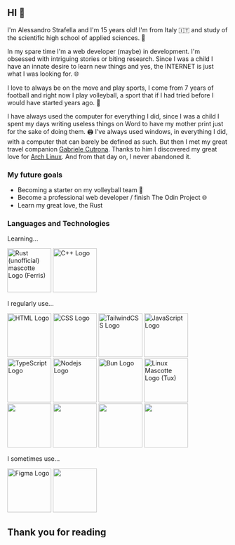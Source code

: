 ## HI 🤙
I'm Alessandro Strafella and I'm 15 years old! I'm from Italy 🇮🇹 and study of the scientific high school of applied sciences. 🏫 

In my spare time I'm a web developer (maybe) in development. I'm obsessed with intriguing stories or biting research. Since I was a child I have an innate desire to learn new things and yes, the INTERNET is just what I was looking for. 🌐

I love to always be on the move and play sports, I come from 7 years of football and right now I play volleyball, a sport that if I had tried before I would have started years ago. 🏐

I have always used the computer for everything I did, since I was a child I spent my days writing useless things on Word to have my mother print just for the sake of doing them. 🖨️ I've always used windows, in everything I did, with a computer that can barely be defined as such. But then I met my great travel companion [Gabriele Cutrona](https://github.com/gabriele-cutrona). Thanks to him I discovered my great love for [Arch Linux](archlinux.org). And from that day on, I never abandoned it. 

### My future goals
- Becoming a starter on my volleyball team 🏐
- Become a professional web developer / finish The Odin Project 🌐
- Learn my great love, the Rust

### Languages and Technologies

Learning...
<div>
	<img width="100" src="https://rustacean.net/assets/cuddlyferris.svg" alt="Rust (unofficial) mascotte Logo (Ferris)" />
	<img width="100" src="https://cdn.jsdelivr.net/gh/devicons/devicon@latest/icons/cplusplus/cplusplus-original.svg" alt="C++ Logo" />
</div>

I regularly use...
<div>
	<img width="100" src="https://cdn.jsdelivr.net/gh/devicons/devicon@latest/icons/html5/html5-original.svg" alt="HTML Logo" />
	<img width="100" src="https://cdn.jsdelivr.net/gh/devicons/devicon@latest/icons/css3/css3-original.svg" alt="CSS Logo" />
	<img width="100" src="https://cdn.jsdelivr.net/gh/devicons/devicon@latest/icons/tailwindcss/tailwindcss-original.svg" alt="TailwindCSS Logo" />
	<img width="100" src="https://cdn.jsdelivr.net/gh/devicons/devicon@latest/icons/javascript/javascript-original.svg" alt="JavaScript Logo" />
	<img width="100" src="https://cdn.jsdelivr.net/gh/devicons/devicon@latest/icons/typescript/typescript-original.svg" alt="TypeScript Logo" />
  <img width="100" src="https://cdn.jsdelivr.net/gh/devicons/devicon@latest/icons/nodejs/nodejs-original.svg" alt="Nodejs Logo" />
	<img width="100" src="https://cdn.jsdelivr.net/gh/devicons/devicon@latest/icons/bun/bun-original.svg" alt="Bun Logo" />
	<img width="100" src="https://cdn.jsdelivr.net/gh/devicons/devicon@latest/icons/linux/linux-original.svg" alt="Linux Mascotte Logo (Tux)" />
   <img width="100" src="https://cdn.jsdelivr.net/gh/devicons/devicon@latest/icons/archlinux/archlinux-original.svg" />
   <img width="100" src="https://cdn.jsdelivr.net/gh/devicons/devicon@latest/icons/nextjs/nextjs-original.svg" />
   <img width="100" src="https://cdn.jsdelivr.net/gh/devicons/devicon@latest/icons/apple/apple-original.svg" />
   <img width="100" src="https://cdn.jsdelivr.net/gh/devicons/devicon@latest/icons/github/github-original.svg" />
</div>

I sometimes use...
<div>
	<img width="100" src="https://cdn.jsdelivr.net/gh/devicons/devicon@latest/icons/figma/figma-original.svg" alt="Figma Logo" />
  <img width="100" src="https://cdn.jsdelivr.net/gh/devicons/devicon@latest/icons/canva/canva-original.svg" />
</div>

## Thank you for reading

